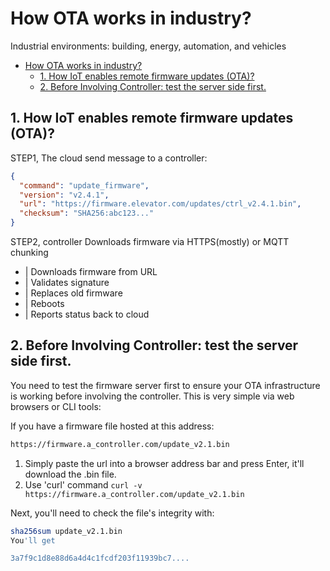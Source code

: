# How OTA works in industry?


Industrial environments: building, energy, automation, and vehicles

- [How OTA works in industry?](#how-ota-works-in-industry)
  - [1. How IoT enables remote firmware updates (OTA)?](#1-how-iot-enables-remote-firmware-updates-ota)
  - [2. Before Involving Controller: test the server side first.](#2-before-involving-controller-test-the-server-side-first)


## 1. How IoT enables remote firmware updates (OTA)?
STEP1, The cloud send message to a controller:
```json
{
  "command": "update_firmware",
  "version": "v2.4.1",
  "url": "https://firmware.elevator.com/updates/ctrl_v2.4.1.bin",
  "checksum": "SHA256:abc123..."
}
```
STEP2, controller Downloads firmware via HTTPS(mostly) or MQTT chunking
-   | Downloads firmware from URL
-   | Validates signature
-   | Replaces old firmware
-   | Reboots
-   | Reports status back to cloud

## 2. Before Involving Controller: test the server side first.

You need to test the firmware server first to ensure your OTA infrastructure is working before involving the controller. This is very simple via web browsers or CLI tools:

If you have a firmware file hosted at this address:
```sh
https://firmware.a_controller.com/update_v2.1.bin
```

1. Simply paste the url into a browser address bar and press Enter, it'll download the .bin file. 
2. Use 'curl' command `curl -v https://firmware.a_controller.com/update_v2.1.bin
`

Next, you'll need to check the file's integrity with:
```sh
sha256sum update_v2.1.bin
You'll get

3a7f9c1d8e88d6a4d4c1fcdf203f11939bc7....
```